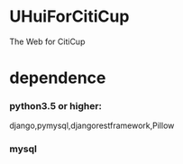 # UHuiForCitiCup
The Web for CitiCup
# dependence
### python3.5 or higher:
django,pymysql,djangorestframework,Pillow
### mysql

